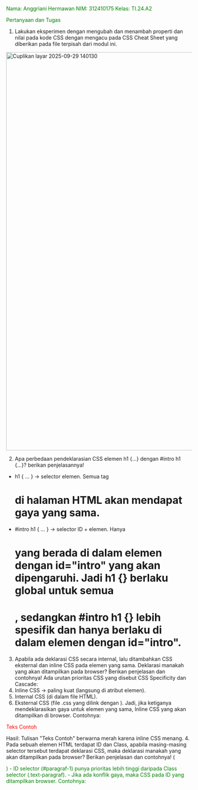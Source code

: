 Nama: Anggriani Hermawan
NIM: 312410175
Kelas: TI.24.A2

Pertanyaan dan Tugas
1. Lakukan eksperimen dengan mengubah dan menambah properti dan nilai pada kode CSS
dengan mengacu pada CSS Cheat Sheet yang diberikan pada file terpisah dari modul ini.
<img width="1920" height="1080" alt="Cuplikan layar 2025-09-29 140130" src="https://github.com/user-attachments/assets/664a5f0b-e7ca-412b-95e2-69c13bd761ca" />

2. Apa perbedaan pendeklarasian CSS elemen h1 {...} dengan #intro h1 {...}? berikan
penjelasannya!
- h1 { ... } → selector elemen. Semua tag <h1> di halaman HTML akan mendapat gaya yang sama.
- #intro h1 { ... } → selector ID + elemen. Hanya <h1> yang berada di dalam elemen dengan id="intro" yang akan dipengaruhi.
Jadi h1 {} berlaku global untuk semua <h1>, sedangkan #intro h1 {} lebih spesifik dan hanya berlaku di dalam elemen dengan id="intro".

3. Apabila ada deklarasi CSS secara internal, lalu ditambahkan CSS eksternal dan inline CSS pada
elemen yang sama. Deklarasi manakah yang akan ditampilkan pada browser? Berikan
penjelasan dan contohnya!
Ada urutan prioritas CSS yang disebut CSS Specificity dan Cascade:
1. Inline CSS → paling kuat (langsung di atribut elemen).
2. Internal CSS (di <style> ... </style> dalam file HTML).
3. Eksternal CSS (file .css yang dilink dengan <link rel="stylesheet">).
Jadi, jika ketiganya mendeklarasikan gaya untuk elemen yang sama, Inline CSS yang akan ditampilkan di browser.
Contohnya:
<head>
  <link rel="stylesheet" href="style.css"> <!-- Eksternal -->
  <style>
    p { color: green; } /* Internal */
  </style>
</head>
<body>
  <p style="color: red;">Teks Contoh</p> <!-- Inline -->
</body>
Hasil: Tulisan "Teks Contoh" berwarna merah karena inline CSS menang.
4. Pada sebuah elemen HTML terdapat ID dan Class, apabila masing-masing selector tersebut
terdapat deklarasi CSS, maka deklarasi manakah yang akan ditampilkan pada browser?
Berikan penjelasan dan contohnya! ( <p id="paragraf-1" class="text-paragraf"> )
- ID selector (#paragraf-1) punya prioritas lebih tinggi daripada Class selector (.text-paragraf).
- Jika ada konflik gaya, maka CSS pada ID yang ditampilkan browser.
Contohnya:
